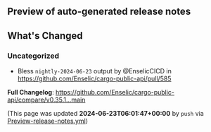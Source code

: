 ## Preview of auto-generated release notes
<!-- Release notes generated using configuration in .github/release.yml at main -->

## What's Changed
### Uncategorized
* Bless `nightly-2024-06-23` output by @EnselicCICD in https://github.com/Enselic/cargo-public-api/pull/585


**Full Changelog**: https://github.com/Enselic/cargo-public-api/compare/v0.35.1...main


(This page was updated **2024-06-23T06:01:47+00:00** by `push` via [Preview-release-notes.yml](https://github.com/Enselic/cargo-public-api/actions/runs/9631250247))
